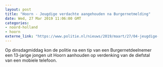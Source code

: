 ```yaml
---
layout: post
title: "Hoorn - Jeugdige verdachte aangehouden na Burgernetmelding"
date: Wed, 27 Mar 2019 11:06:00 GMT
categories: 
- noord-holland 
- hoorn 
externe_link: "https://www.politie.nl/nieuws/2019/maart/27/04-jeugdige-verdachte-aangehouden-na-burgernetmelding.html"
---
```


Op dinsdagmiddag kon de politie na een tip van een Burgernetdeelnemer een 13-jarige jongen uit Hoorn aanhouden op verdenking van de diefstal van een mobiele telefoon.
